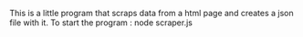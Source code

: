 This is a little program that scraps data from a html page and creates a json file with it.
To start the program : node scraper.js